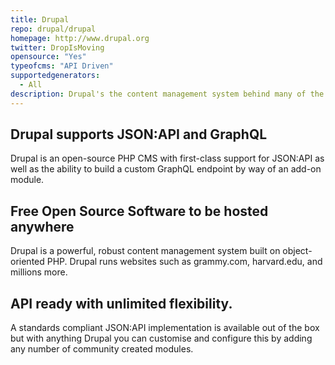 ```yaml
---
title: Drupal
repo: drupal/drupal
homepage: http://www.drupal.org
twitter: DropIsMoving
opensource: "Yes"
typeofcms: "API Driven"
supportedgenerators:
  - All
description: Drupal's the content management system behind many of the digital experiences you love. 
---
```

## Drupal supports JSON:API and GraphQL

Drupal is an open-source PHP CMS with first-class support for JSON:API as well as the ability to build a custom GraphQL endpoint by way of an add-on module.

## Free Open Source Software to be hosted anywhere

Drupal is a powerful, robust content management system built on object-oriented PHP. Drupal runs websites such as grammy.com, harvard.edu, and millions more.

## API ready with unlimited flexibility.

A standards compliant JSON:API implementation is available out of the box but with anything Drupal you can customise and configure this by adding any number of community created modules.
